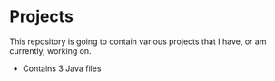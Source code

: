 Projects
========

This repository is going to contain various projects that I have, or am currently, working on.
- Contains 3 Java files
